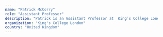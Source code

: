 ```yaml
---
name: "Patrick McCorry"
role: "Assistant Professor"
description: "Patrick is an Assistant Professor at  King’s College London. Previously he worked with Sarah Meiklejohn at University College London, Andrew Miller at University of Illinois at Urbana-Champaign and completed his PhD in cryptocurrencies with Feng Hao at Newcastle University.  His focus is cryptocurrencies, smart contracts, cryptography and decentralised systems. He previously presented at Devcon3 with \"The Open Vote Network\" which is the first privacy-preserving and boardroom e-voting protocol without any tally authority (i.e. anyone can count the votes) on Ethereum."
organization: "King's College London"
country: "United Kingdom"
---
```

